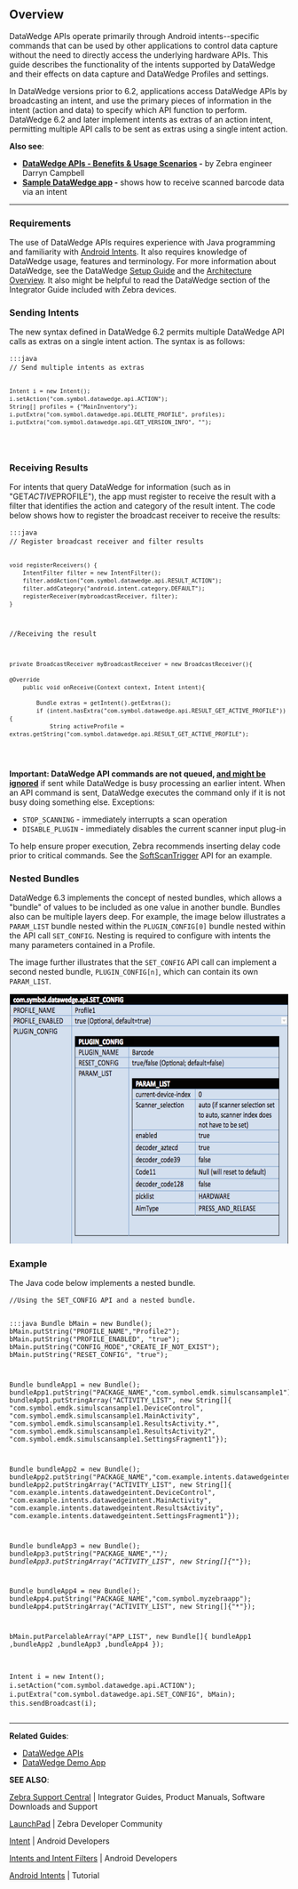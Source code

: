 <h2 id="overview">Overview</h2>
<p>DataWedge APIs operate primarily through Android intents--specific commands that can be used by other applications to control data capture without the need to directly access the underlying hardware APIs. This guide describes the functionality of the intents supported by DataWedge and their effects on data capture and DataWedge Profiles and settings. </p>
<p>In DataWedge versions prior to 6.2, applications access DataWedge APIs by broadcasting an intent, and use the primary pieces of information in the intent (action and data) to specify which API function to perform. DataWedge 6.2 and later implement intents as extras of an action intent, permitting multiple API calls to be sent as extras using a single intent action. </p>
<p><strong>Also see</strong>:</p>
<ul>
<li><strong><a href="https://developer.zebra.com/community/home/blog/2017/06/27/datawedge-apis-benefits-challenges">DataWedge APIs - Benefits & Usage Scenarios</a> -</strong> by Zebra engineer Darryn Campbell </li>
<li><strong><a href="../tutorials">Sample DataWedge app</a> -</strong> shows how to receive scanned barcode data via an intent</li>
</ul>
<hr />
<h3 id="requirements">Requirements</h3>
<p>The use of DataWedge APIs requires experience with Java programming and familiarity with <a href="https://developer.android.com/reference/android/content/Intent.html">Android Intents</a>. It also requires knowledge of DataWedge usage, features and terminology. For more information about DataWedge, see the DataWedge <a href="../../setup">Setup Guide</a> and the <a href="../../overview">Architecture Overview</a>. It also might be helpful to read the DataWedge section of the Integrator Guide included with Zebra devices.</p>
<h3 id="sendingintents">Sending Intents</h3>
<p>The new syntax defined in DataWedge 6.2 permits multiple DataWedge API calls as extras on a single intent action. The syntax is as follows:</p>
<pre><code>:::java
// Send multiple intents as extras

    Intent i = new Intent();
    i.setAction("com.symbol.datawedge.api.ACTION");
    String[] profiles = {"MainInventory"};
    i.putExtra("com.symbol.datawedge.api.DELETE_PROFILE", profiles);
    i.putExtra("com.symbol.datawedge.api.GET_VERSION_INFO", "");
</code></pre>
<h3 id="receivingresults">Receiving Results</h3>
<p>For intents that query DataWedge for information (such as in "GET<em>ACTIVE</em>PROFILE"), the app must register to receive the result with a filter that identifies the action and category of the result intent. The code below shows how to register the broadcast receiver to receive the results:</p>
<pre><code>:::java
// Register broadcast receiver and filter results

    void registerReceivers() {
        IntentFilter filter = new IntentFilter();
        filter.addAction("com.symbol.datawedge.api.RESULT_ACTION");
        filter.addCategory("android.intent.category.DEFAULT");
        registerReceiver(mybroadcastReceiver, filter);
    }

//Receiving the result

    private BroadcastReceiver myBroadcastReceiver = new BroadcastReceiver(){

    @Override
        public void onReceive(Context context, Intent intent){

            Bundle extras = getIntent().getExtras();
            if (intent.hasExtra("com.symbol.datawedge.api.RESULT_GET_ACTIVE_PROFILE")){
                String activeProfile = extras.getString("com.symbol.datawedge.api.RESULT_GET_ACTIVE_PROFILE");
</code></pre>
<!--
### APIs Implemented Through Extras

The following APIs can be invoked as extras from a single intent action:

* **[CLONE_PROFILE](../cloneprofile) -** creates a copy of an existing DataWedge Profile wuth settings.
* **[DELETE_PROFILE](../deleteprofile) -** deletes Profile(s) from the device. 
* **[ENABLE_DATAWEDGE](../enabledatawedge) -** switches DataWedge on or off. 
* **[GET_ACTIVE_PROFILE](../getactiveprofile) -** retrieves the name of the Profile currently in use. 
* **[GET_DATAWEDGE_STATUS](../getdatawedgestatus) -** returns the DataWedge state (enabled/disabled). 
* **[GET_PROFILES_LIST](../getprofileslist) -** retrieves a list of DataWedge Profiles on the device.
* **[GET_VERSION_INFO](../getversioninfo) -** gets version numbers of DataWedge and of scanner and SimulScan frameworks on the device. 
* **[RESTORE_CONFIG](../restoreconfig) -** restores a DataWedge configuration to its default settings.
* **[REGISTER_FOR_NOTIFICATION](../registerfornotification) -** tells DataWedge to inform specified app or activity of updates to scanner and/or Profile status. 
* **[RENAME_PROFILE](../renameprofile) -** changes the name of an existing Profile. 
* **[SET_CONFIG](../setconfig) -** create new, or overwrite or update an existing Profile 
* **[UNREGISTER_FOR_NOTIFICATION](../registerfornotification) -** cancels request for app notification.

### APIs Implemented as Actions

The following API calls require a distinct intent action for each: 

* [SoftScanTrigger](../softscantrigger)
* [ScannerInputPlugin](../scannerinputplugin)
* [EnumerateScanners](../enumeratescanners) 
* [SetDefaultProfile](../setdefaultprofile)
* [ResetDefaultProfile](../resetdefaultprofile)
* [SwitchToProfile](../switchtoprofile)

> **DataWedge 6.3 supports current and legacy API syntaxes**. 

-->
<p><strong>Important: DataWedge API commands are not queued, <u>and might be ignored</u></strong> if sent while DataWedge is busy processing an earlier intent. When an API command is sent, DataWedge executes the command only if it is not busy doing something else. Exceptions: </p>
<ul>
<li><code>STOP_SCANNING</code> - immediately interrupts a scan operation</li>
<li><code>DISABLE_PLUGIN</code> - immediately disables the current scanner input plug-in</li>
</ul>
<p>To help ensure proper execution, Zebra recommends inserting delay code prior to critical commands. See the <a href="../softscantrigger">SoftScanTrigger</a> API for an example.  </p>
<h3 id="nestedbundles">Nested Bundles</h3>
<p>DataWedge 6.3 implements the concept of nested bundles, which allows a "bundle" of values to be included as one value in another bundle. Bundles also can be multiple layers deep. For example, the image below illustrates a <code>PARAM_LIST</code> bundle nested within the <code>PLUGIN_CONFIG[0]</code> bundle nested within the API call <code>SET_CONFIG</code>. Nesting is required to configure with intents the many parameters contained in a Profile.</p>
<p>The image further illustrates that the <code>SET_CONFIG</code> API call can implement a second nested bundle, <code>PLUGIN_CONFIG[n]</code>, which can contain its own <code>PARAM_LIST</code>. </p>
<p><img style="height:450px" src="dw_nested_bundles.png"/>
<br></p>
<h3 id="example">Example</h3>
<p>The Java code below implements a nested bundle. </p>
<pre><code>//Using the SET_CONFIG API and a nested bundle.

:::java
Bundle bMain = new Bundle();
bMain.putString("PROFILE_NAME","Profile2");
bMain.putString("PROFILE_ENABLED", "true");
bMain.putString("CONFIG_MODE","CREATE_IF_NOT_EXIST");
bMain.putString("RESET_CONFIG", "true");


Bundle bundleApp1 = new Bundle();
bundleApp1.putString("PACKAGE_NAME","com.symbol.emdk.simulscansample1");
bundleApp1.putStringArray("ACTIVITY_LIST", new String[]{
        "com.symbol.emdk.simulscansample1.DeviceControl",
        "com.symbol.emdk.simulscansample1.MainActivity",
        "com.symbol.emdk.simulscansample1.ResultsActivity.*",
        "com.symbol.emdk.simulscansample1.ResultsActivity2",
        "com.symbol.emdk.simulscansample1.SettingsFragment1"});


Bundle bundleApp2 = new Bundle();
bundleApp2.putString("PACKAGE_NAME","com.example.intents.datawedgeintent");
bundleApp2.putStringArray("ACTIVITY_LIST", new String[]{
        "com.example.intents.datawedgeintent.DeviceControl",
        "com.example.intents.datawedgeintent.MainActivity",
        "com.example.intents.datawedgeintent.ResultsActivity",
        "com.example.intents.datawedgeintent.SettingsFragment1"});

Bundle bundleApp3 = new Bundle();
bundleApp3.putString("PACKAGE_NAME","*");
bundleApp3.putStringArray("ACTIVITY_LIST", new String[]{"*"});


Bundle bundleApp4 = new Bundle();
bundleApp4.putString("PACKAGE_NAME","com.symbol.myzebraapp");
bundleApp4.putStringArray("ACTIVITY_LIST", new String[]{"*"});

bMain.putParcelableArray("APP_LIST", new Bundle[]{
        bundleApp1
        ,bundleApp2
        ,bundleApp3
        ,bundleApp4
});

Intent i = new Intent();
i.setAction("com.symbol.datawedge.api.ACTION");
i.putExtra("com.symbol.datawedge.api.SET_CONFIG", bMain);
this.sendBroadcast(i);
</code></pre>
<hr />
<p><strong>Related Guides</strong>:</p>
<ul>
<li><a href="../">DataWedge APIs</a></li>
<li><a href="../../demo">DataWedge Demo App</a></li>
</ul>
<p><strong>SEE ALSO</strong>:</p>
<p><a href="https://www.zebra.com/us/en/support-downloads.html">Zebra Support Central</a> | Integrator Guides, Product Manuals, Software Downloads and Support</p>
<p><a href="https://developer.zebra.com/welcome">LaunchPad</a> | Zebra Developer Community</p>
<p><a href="https://developer.android.com/reference/android/content/Intent.html">Intent</a> | Android Developers</p>
<p><a href="http://developer.android.com/guide/components/intents-filters.html">Intents and Intent Filters</a> | Android Developers</p>
<p><a href="http://www.vogella.com/tutorials/AndroidIntent/article.html">Android Intents</a> | Tutorial</p>
